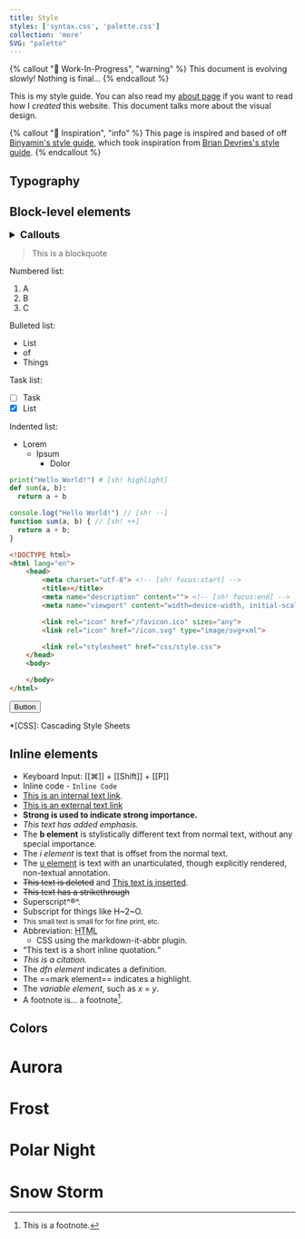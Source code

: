 ```yaml
---
title: Style
styles: ['syntax.css', 'palette.css']
collection: 'more'
SVG: "palette"
---
```


{% callout ":construction: Work-In-Progress", "warning" %}
This document is evolving slowly! Nothing is final...
{% endcallout %}

This is my style guide. You can also read my [about page](/about) if you want to read how I *created* this website. This document talks more about the visual design.

{% callout ":book: Inspiration", "info" %}
This page is inspired and based of off [Binyamin's style guide](https://binyam.in/style/), which took inspiration from [Brian Devries's style guide](https://brianjdevries.com/style-guide/).
{% endcallout %}


## Typography

## Block-level elements

<details>
  <summary style="font-size: 1.25em; font-weight: 700;">Callouts</summary>

{% callout ":book: Info", "info" %}
Laborum deserunt duis aliquip fugiat sint laborum sint. Ex culpa proident labore ullamco ut Lorem dolor veniam. Adipisicing ipsum exercitation anim commodo esse nisi officia proident dolor enim. Nulla aute anim excepteur proident id velit cupidatat.
{% endcallout %}

{% callout ":construction: Warning", "warning" %}
Tempor sit ipsum laborum labore Lorem nisi velit amet. Ut est magna deserunt commodo irure cillum dolor ut labore sit ex est. Esse excepteur voluptate dolore veniam occaecat velit voluptate. Fugiat mollit Lorem cupidatat commodo. Officia dolore duis sint deserunt nisi ipsum nulla eu. Irure id et esse deserunt nostrud adipisicing labore aute pariatur culpa id tempor cupidatat cillum.
{% endcallout %}

{% callout ":warning: Caution", "caution" %}
Officia consectetur in labore deserunt qui laborum.
{% endcallout %}

{% callout ":hourglass: Update", "update" %}
Fugiat deserunt dolore cupidatat mollit nisi. Et elit id aute pariatur deserunt labore do tempor exercitation. Adipisicing culpa officia deserunt ad eiusmod commodo Lorem veniam sint consectetur. Cupidatat anim anim dolore aute incididunt culpa veniam labore in pariatur anim consequat laborum anim. Consectetur nulla ex do consequat elit Lorem aliquip id labore aliquip minim laboris voluptate culpa.
{% endcallout %}

{% callout ":thumbsup: Tip", "tip" %}
Non cillum esse veniam minim.
{% endcallout %}

{% callout "Note" %}
Deserunt elit duis pariatur commodo velit proident in consequat sunt pariatur nisi excepteur. Et exercitation exercitation qui proident occaecat ut ut sunt excepteur eiusmod. Nostrud esse nostrud dolore amet esse deserunt.
{% endcallout %}

</details>

> This is a blockquote

Numbered list:

1. A
2. B
3. C

Bulleted list:
- List
- of
- Things

Task list:
- [ ] Task
- [x] List

Indented list:
- Lorem
  - Ipsum
    - Dolor

```py
print("Hello World!") # [sh! highlight]
def sum(a, b):
  return a + b
```

```js
console.log("Hello World!") // [sh! --]
function sum(a, b) { // [sh! ++]
  return a + b;
}
```

```html
<!DOCTYPE html>
<html lang="en">
    <head>
        <meta charset="utf-8"> <!-- [sh! focus:start] -->
        <title></title>
        <meta name="description" content=""> <!-- [sh! focus:end] -->
        <meta name="viewport" content="width=device-width, initial-scale=1">

        <link rel="icon" href="/favicon.ico" sizes="any">
        <link rel="icon" href="/icon.svg" type="image/svg+xml">

        <link rel="stylesheet" href="css/style.css">
    </head>
    <body>

    </body>
</html>
```

<button class="btn">Button</button>

*[CSS]: Cascading Style Sheets

## Inline elements
- Keyboard Input: [[⌘]] + [[Shift]] + [[P]]
- Inline code - `Inline Code`
- [This is an internal text link](#).
- [This is an external text link](https://github.com)
- **Strong is used to indicate strong importance.**
- _This text has added emphasis._
- The <b>b element</b> is stylistically different text from normal text, without any special importance.
- The <i>i element</i> is text that is offset from the normal text.
- The <u>u element</u> is text with an unarticulated, though explicitly rendered, non-textual annotation.
- <del>This text is deleted</del> and <ins>This text is inserted</ins>.
- <s>This text has a strikethrough</s>
- Superscript^®^.
- Subscript for things like H~2~O.
- <small>This small text is small for for fine print, etc.</small>
- Abbreviation: <abbr title="Hyper Text Markup Language">HTML</abbr>
	- CSS using the markdown-it-abbr plugin.
- <q cite="https://developer.mozilla.org/en-US/docs/HTML/Element/q">This text is a short inline quotation.</q>
- <cite>This is a citation.</cite>
- The <dfn>dfn element</dfn> indicates a definition.
- The ==mark element== indicates a highlight.
- The <var>variable element</var>, such as <var>x</var> = <var>y</var>.
- A footnote is... a footnote[^1].


[^1]: This is a footnote.


## Colors

<div class="colors-container">
	<div id="aurora" class="wrapper">
	<h1 class="title">Aurora</h1>
		<div class="palette-card">
			<div class="palette large">
			<div class="swatch-box">
				<div data-color="#bf616a" class="color"></div>
			</div>
			<div class="swatch-box">
				<div data-color="#d08770" class="color"></div>
			</div>
			<div class="swatch-box">
				<div data-color="#ebcb8b" class="color"></div>
			</div>
			<div class="swatch-box">
				<div data-color="#a3be8c" class="color"></div>
			</div>
			<div class="swatch-box">
				<div data-color="#b48ead" class="color"></div>
			</div>
			</div>
		</div>
	</div>
	<div id="frost" class="wrapper">
		<h1 class="title">Frost</h1>
		<div class="palette-card">
			<div class="palette">
				<div class="swatch-box">
					<div data-color="#8fbcbb" class="color"></div>
				</div>
				<div class="swatch-box">
					<div data-color="#88c0d0" class="color"></div>
				</div>
				<div class="swatch-box">
					<div data-color="#81a1c1" class="color"></div>
				</div>
				<div class="swatch-box">
					<div data-color="#5e81ac" class="color"></div>
				</div>
			</div>
		</div>
	</div>
	<div id="polar-night" class="wrapper">
		<h1 class="title">Polar Night</h1>
		<div class="palette-card">
			<div class="palette">
				<div class="swatch-box">
					<div data-color="#2e3440" class="color"></div>
				</div>
				<div class="swatch-box">
					<div data-color="#3b4252" class="color"></div>
				</div>
				<div class="swatch-box">
					<div data-color="#434c5e" class="color"></div>
				</div>
				<div class="swatch-box">
					<div data-color="#4c566a" class="color"></div>
				</div>
			</div>
		</div>
	</div>
	<div id="snow-storm" class="wrapper">
		<h1 class="title">Snow Storm</h1>
		<div class="palette-card">
			<div class="palette small">
				<div class="swatch-box">
					<div data-color="#d8dee9" class="color"></div>
				</div>
				<div class="swatch-box">
					<div data-color="#e5e9f0" class="color"></div>
				</div>
				<div class="swatch-box">
					<div data-color="#eceff4" class="color"></div>
				</div>
			</div>
		</div>
	</div>
</div>

<script>
	const swatches = document.querySelectorAll(".swatch-box");
	swatches.forEach((swatch) => {
		const divColor = swatch.querySelector(".color");
		const background = divColor.getAttribute("data-color");
		divColor.style.backgroundColor = background;

		const divLabel = document.createElement("div");
		divLabel.classList.add("label");
		const divLabelText = document.createElement("span");
		divLabelText.classList.add("text");
		divLabelText.textContent = background;
		swatch.appendChild(divLabel);
		divLabel.append(divLabelText);

		const divLabelButton = document.createElement("button");
		divLabelButton.innerHTML =
			'<svg id="icon-copy" viewBox="0 0 24 24"><path d="M19,21H8V7H19M19,5H8A2,2 0 0,0 6,7V21A2,2 0 0,0 8,23H19A2,2 0 0,0 21,21V7A2,2 0 0,0 19,5M16,1H4A2,2 0 0,0 2,3V17H4V3H16V1Z"></path></svg>';
		divLabelButton.addEventListener("click", (event) => {
			navigator.clipboard.writeText(background);
	});

	divLabel.appendChild(divLabelButton);
});
</script>